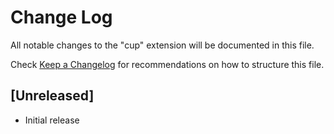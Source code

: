 # Change Log

All notable changes to the "cup" extension will be documented in this file.

Check [Keep a Changelog](http://keepachangelog.com/) for recommendations on how to structure this file.

## [Unreleased]

- Initial release